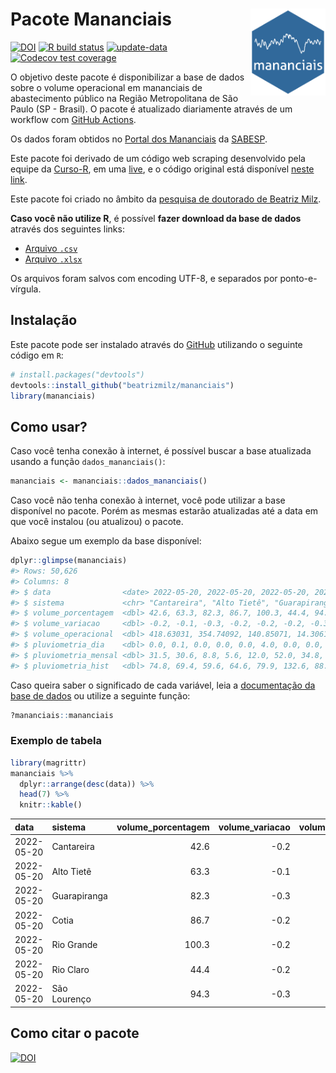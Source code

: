 
<!-- README.md is generated from README.Rmd. Please edit that file -->

# Pacote Mananciais <img src="man/figures/hexlogo.png" align="right" width = "120px"/>

<!-- badges: start -->

[![DOI](https://zenodo.org/badge/DOI/10.5281/zenodo.4733056.svg)](https://doi.org/10.5281/zenodo.4733056)
[![R build
status](https://github.com/beatrizmilz/mananciais/workflows/R-CMD-check/badge.svg)](https://github.com/beatrizmilz/mananciais/actions)
[![update-data](https://github.com/beatrizmilz/mananciais/actions/workflows/2-update_data.yaml/badge.svg)](https://github.com/beatrizmilz/mananciais/actions/workflows/2-update_data.yaml)
[![Codecov test
coverage](https://codecov.io/gh/beatrizmilz/mananciais/branch/master/graph/badge.svg)](https://codecov.io/gh/beatrizmilz/mananciais?branch=master)
<!-- badges: end -->

O objetivo deste pacote é disponibilizar a base de dados sobre o volume
operacional em mananciais de abastecimento público na Região
Metropolitana de São Paulo (SP - Brasil). O pacote é atualizado
diariamente através de um workflow com [GitHub
Actions](https://github.com/beatrizmilz/mananciais/actions).

Os dados foram obtidos no [Portal dos
Mananciais](http://mananciais.sabesp.com.br/Situacao) da
[SABESP](http://site.sabesp.com.br/site/Default.aspx).

Este pacote foi derivado de um código web scraping desenvolvido pela
equipe da [Curso-R](https://www.curso-r.com/), em uma
[live](https://youtu.be/jvZIxrMmOcQ), e o código original está
disponível [neste
link](https://github.com/curso-r/lives/blob/master/drafts/20200730_scraper_sabesp.R).

Este pacote foi criado no âmbito da [pesquisa de doutorado de Beatriz
Milz](https://beatrizmilz.github.io/tese/).

**Caso você não utilize R**, é possível **fazer download da base de
dados** através dos seguintes links:

  - [Arquivo
    `.csv`](https://github.com/beatrizmilz/mananciais/raw/master/inst/extdata/mananciais.csv)
  - [Arquivo
    `.xlsx`](https://github.com/beatrizmilz/mananciais/blob/master/inst/extdata/mananciais.xlsx?raw=true)

Os arquivos foram salvos com encoding UTF-8, e separados por
ponto-e-vírgula.

## Instalação

Este pacote pode ser instalado através do [GitHub](https://github.com/)
utilizando o seguinte código em `R`:

``` r
# install.packages("devtools")
devtools::install_github("beatrizmilz/mananciais")
library(mananciais)
```

## Como usar?

Caso você tenha conexão à internet, é possível buscar a base atualizada
usando a função `dados_mananciais()`:

``` r
mananciais <- mananciais::dados_mananciais() 
```

Caso você não tenha conexão à internet, você pode utilizar a base
disponível no pacote. Porém as mesmas estarão atualizadas até a data em
que você instalou (ou atualizou) o pacote.

Abaixo segue um exemplo da base disponível:

``` r
dplyr::glimpse(mananciais)
#> Rows: 50,626
#> Columns: 8
#> $ data                <date> 2022-05-20, 2022-05-20, 2022-05-20, 2022-05-20, 2…
#> $ sistema             <chr> "Cantareira", "Alto Tietê", "Guarapiranga", "Cotia…
#> $ volume_porcentagem  <dbl> 42.6, 63.3, 82.3, 86.7, 100.3, 44.4, 94.3, 42.8, 6…
#> $ volume_variacao     <dbl> -0.2, -0.1, -0.3, -0.2, -0.2, -0.2, -0.3, -0.1, -0…
#> $ volume_operacional  <dbl> 418.63031, 354.74092, 140.85071, 14.30615, 112.564…
#> $ pluviometria_dia    <dbl> 0.0, 0.1, 0.0, 0.0, 0.0, 4.0, 0.0, 0.0, 0.1, 0.0, …
#> $ pluviometria_mensal <dbl> 31.5, 30.6, 8.8, 5.6, 12.0, 52.0, 34.8, 31.5, 30.5…
#> $ pluviometria_hist   <dbl> 74.8, 69.4, 59.6, 64.6, 79.9, 132.6, 88.9, 74.8, 6…
```

Caso queira saber o significado de cada variável, leia a [documentação
da base de
dados](https://beatrizmilz.github.io/mananciais/reference/mananciais.html)
ou utilize a seguinte função:

``` r
?mananciais::mananciais
```

### Exemplo de tabela

``` r
library(magrittr)
mananciais %>% 
  dplyr::arrange(desc(data)) %>% 
  head(7) %>%
  knitr::kable()
```

| data       | sistema      | volume\_porcentagem | volume\_variacao | volume\_operacional | pluviometria\_dia | pluviometria\_mensal | pluviometria\_hist |
| :--------- | :----------- | ------------------: | ---------------: | ------------------: | ----------------: | -------------------: | -----------------: |
| 2022-05-20 | Cantareira   |                42.6 |            \-0.2 |           418.63031 |               0.0 |                 31.5 |               74.8 |
| 2022-05-20 | Alto Tietê   |                63.3 |            \-0.1 |           354.74092 |               0.1 |                 30.6 |               69.4 |
| 2022-05-20 | Guarapiranga |                82.3 |            \-0.3 |           140.85071 |               0.0 |                  8.8 |               59.6 |
| 2022-05-20 | Cotia        |                86.7 |            \-0.2 |            14.30615 |               0.0 |                  5.6 |               64.6 |
| 2022-05-20 | Rio Grande   |               100.3 |            \-0.2 |           112.56430 |               0.0 |                 12.0 |               79.9 |
| 2022-05-20 | Rio Claro    |                44.4 |            \-0.2 |             6.06899 |               4.0 |                 52.0 |              132.6 |
| 2022-05-20 | São Lourenço |                94.3 |            \-0.3 |            83.79185 |               0.0 |                 34.8 |               88.9 |

## Como citar o pacote

[![DOI](https://zenodo.org/badge/DOI/10.5281/zenodo.4733056.svg)](https://doi.org/10.5281/zenodo.4733056)
